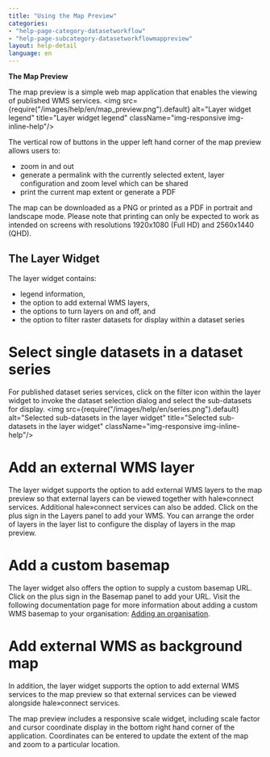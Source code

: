 ```yaml
---
title: "Using the Map Preview"
categories:
- "help-page-category-datasetworkflow"
- "help-page-subcategory-datasetworkflowmappreview"
layout: help-detail
language: en
---
```


**The Map Preview**

The map preview is a simple web map application that enables the viewing of published WMS services.
<img src={require("/images/help/en/map_preview.png").default} alt="Layer widget legend" title="Layer widget legend" className="img-responsive img-inline-help"/>

The vertical row of buttons in the upper left hand corner of the map preview allows users to:
  * zoom in and out
  * generate a permalink with the currently selected extent, layer configuration and zoom level which can be shared
  * print the current map extent or generate a PDF

The map can be downloaded as a PNG or printed as a PDF in portrait and landscape mode. Please note that printing can only be expected to work as intended on screens with resolutions 1920x1080 (Full HD) and 2560x1440 (QHD).

## The Layer Widget ##

The layer widget contains:

* legend information,
* the option to add external WMS layers,
* the options to turn layers on and off, and
* the option to filter raster datasets for display within a dataset series

# Select single datasets in a dataset series #

For published dataset series services, click on the filter icon within the layer widget to invoke the dataset selection dialog and select the sub-datasets for display.
<img src={require("/images/help/en/series.png").default} alt="Selected sub-datasets in the layer widget" title="Selected sub-datasets in the layer widget" className="img-responsive img-inline-help"/>

# Add an external WMS layer #

The layer widget supports the option to add external WMS layers to the map preview so that external layers can be viewed together with hale»connect services. Additional hale»connect services can also be added. Click on the plus sign in the Layers panel to add your WMS. You can arrange the order of layers in the layer list to configure the display of layers in the map preview.

# Add a custom basemap #

The layer widget also offers the option to supply a custom basemap URL. Click on the plus sign in the Basemap panel to add your URL. Visit the following documentation page for more information about adding a custom WMS basemap to your organisation: [Adding an organisation](../../users-roles-orgs/manage-orgs/2015-03-04-users-add-organisation).

# Add external WMS as background map #

In addition, the layer widget supports the option to add external WMS services to the map preview so that external services can be viewed alongside hale»connect services.

The map preview includes a responsive scale widget, including scale factor and cursor coordinate display in the bottom right hand corner of the application. Coordinates can be entered to update the extent of the map and zoom to a particular location.

